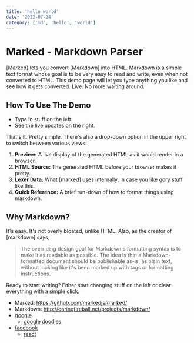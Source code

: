 ```yaml
---
title: 'hello world'
date: '2022-07-24'
category: ['md', 'hello', 'world']
---
```


# Marked - Markdown Parser

[Marked] lets you convert [Markdown] into HTML.  Markdown is a simple text format whose goal is to be very easy to read and write, even when not converted to HTML.  This demo page will let you type anything you like and see how it gets converted.  Live.  No more waiting around.

## How To Use The Demo

- Type in stuff on the left.
- See the live updates on the right.

That's it.  Pretty simple.  There's also a drop-down option in the upper right to switch between various views:

1. **Preview:**  A live display of the generated HTML as it would render in a browser.
2. **HTML Source:**  The generated HTML before your browser makes it pretty.
3. **Lexer Data:**  What [marked] uses internally, in case you like gory stuff like this.
4. **Quick Reference:**  A brief run-down of how to format things using markdown.

## Why Markdown?

It's easy.  It's not overly bloated, unlike HTML.  Also, as the creator of [markdown] says,

> The overriding design goal for Markdown's
> formatting syntax is to make it as readable
> as possible. The idea is that a
> Markdown-formatted document should be
> publishable as-is, as plain text, without
> looking like it's been marked up with tags
> or formatting instructions.

Ready to start writing?  Either start changing stuff on the left or
clear everything with a simple click.

- Marked: https://github.com/markedjs/marked/
- Markdown: http://daringfireball.net/projects/markdown/
- [google](https://www.google.com)
  - [google doodles](https://www.google.com/doodles)
- [facebook](https://www.facebook.com)
  - [react](https://reactjs.org/)

<!-- ## iframe test

<iframe width="560" height="315" src="https://www.youtube.com/embed/cAmRG-GWMhM" title="YouTube video player" frameborder="0" allow="accelerometer; autoplay; clipboard-write; encrypted-media; gyroscope; picture-in-picture" allowfullscreen></iframe>

## script test

<script src="https://gist.github.com/tzynwang/fd1bcbd91bfe5216b06bcb6c4e48b789.js"></script> -->